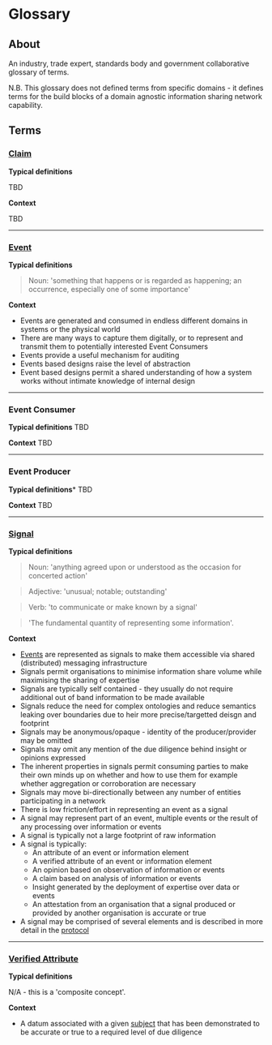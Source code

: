 # Glossary

## About

An industry, trade expert, standards body and government collaborative glossary of terms.

N.B. This glossary does not defined terms from specific domains - it defines terms for the build blocks of a domain agnostic information sharing network capability.

## Terms

### [Claim](#claim)

**Typical definitions**

TBD

**Context**

TBD

---
### [Event](#event)

**Typical definitions**

> Noun: 'something that happens or is regarded as happening; an occurrence, especially one of some importance'

**Context**

- Events are generated and consumed in endless different domains in systems or the physical world
- There are many ways to capture them digitally, or to represent and transmit them to potentially interested Event Consumers
- Events provide a useful mechanism for auditing
- Events based designs raise the level of abstraction
- Event based designs permit a shared understanding of how a system works without intimate knowledge of internal design

---
### Event Consumer

**Typical definitions**
TBD

**Context**
TBD

---
### Event Producer

**Typical definitions***
TBD

**Context**
TBD

---
### [Signal](#signal)

**Typical definitions**

> Noun: 'anything agreed upon or understood as the occasion for concerted action'

> Adjective: 'unusual; notable; outstanding'

> Verb: 'to communicate or make known by a signal'

> 'The fundamental quantity of representing some information'.

**Context**

- [Events](#event) are represented as signals to make them accessible via shared (distributed) messaging infrastructure
- Signals permit organisations to minimise information share volume while maximising the sharing of expertise
- Signals are typically self contained - they usually do not require additional out of band information to be made available
- Signals reduce the need for complex ontologies and reduce semantics leaking over boundaries due to heir more precise/targetted deisgn and footprint
- Signals may be anonymous/opaque - identity of the producer/provider may be omitted
- Signals may omit any mention of the due diligence behind insight or opinions expressed
- The inherent properties in signals permit consuming parties to make their own minds up on whether and how to use them for example whether aggregation or corroboration are necessary
- Signals may move bi-directionally between any number of entities participating in a network
- There is low friction/effort in representing an event as a signal
- A signal may represent part of an event, multiple events or the result of any processing over information or events
- A signal is typically not a large footprint of raw information
- A signal is typically:
  - An attribute of an event or information element
  - A verified attribute of an event or information element
  - An opinion based on observation of information or events
  - A claim based on analysis of information or events
  - Insight generated by the deployment of expertise over data or events
  - An attestation from an organisation that a signal produced or provided by another organisation is accurate or true
- A signal may be comprised of several elements and is described in more detail in the [protocol](https://github.com/information-sharing-networks/signals)

---
### [Verified Attribute](#verified-attribute)

**Typical definitions**

N/A - this is a 'composite concept'.

**Context**

- A datum associated with a given [subject](#subject) that has been demonstrated to be accurate or true to a required level of due diligence


